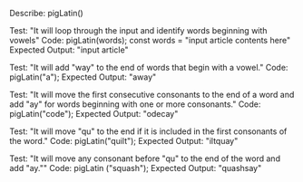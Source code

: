 Describe: pigLatin()

Test: "It will loop through the input and identify words beginning with vowels"
Code: pigLatin(words);
const words = "input article contents here"
Expected Output: "input article"

Test: "It will add "way" to the end of words that begin with a vowel."
Code: pigLatin("a");
Expected Output: "away"

Test: "It will move the first consecutive consonants to the end of a word and add "ay" for words beginning with one or more consonants."
Code: pigLatin("code");
Expected Output: "odecay"

Test: "It will move "qu" to the end if it is included in the first consonants of the word."
Code: pigLatin("quilt");
Expected Output: "iltquay"

Test: "It will move any consonant before "qu" to the end of the word and add "ay.""
Code: pigLatin ("squash");
Expected Output: "quashsay"

